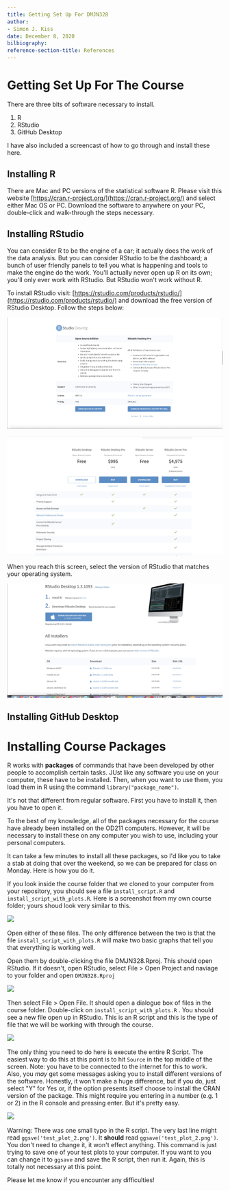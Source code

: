 ```yaml
---
title: Getting Set Up For DMJN328
author: 
- Simon J. Kiss
date: December 8, 2020
bilbiography:
reference-section-title: References
---
```

# Getting Set Up For The Course

There are three bits of software necessary to install.

1. R
2. RStudio
3. GitHub Desktop

I have also included a screencast of how to go through and install these here. 

## Installing R
There are Mac and PC versions of the statistical software R. Please visit this website [https://cran.r-project.org/](https://cran.r-project.org/) and select either Mac OS or PC. Download the software to anywhere on your PC, double-click and walk-through the steps necessary. 

## Installing RStudio
You can consider R to be the engine of a car; it actually does the work of the data analysis. But you can consider RStudio to be the dashboard; a bunch of user friendly panels to tell you what is happening and tools to make the engine do the work. You'll actually never open up R on its own; you'll only ever work with RStudio. But RStudio won't work without R.

To install RStudio visit: [https://rstudio.com/products/rstudio/](https://rstudio.com/products/rstudio/) and download the free version of RStudio Desktop. Follow the steps below:

![Step 1](images/rstudio1.png) 

![Step 2](images/rstudio2.png) 

When you reach this screen, select the version of RStudio that matches your operating system. 

![Step 3](images/rstudio3.png) 


## Installing GitHub Desktop


# Installing Course Packages

R works with **packages** of commands that have been developed by other people to accomplish certain tasks. JUst like any software you use on your computer, these have to be installed. Then, when you want to use them, you load them in R using the command `library("package_name")`. 

It's not that different from regular software. First you have to install it, then you have to open it. 

To the best of my knowledge, all of the packages necessary for the course have already been installed on the OD211 computers. However, it will be necessary to install these on any computer you wish to use, including your personal computers.

It can take a few minutes to install all these packages, so I'd like you to take a stab at doing that over the weekend, so we can be prepared for class on Monday. Here is how you do it. 

If you look inside the course folder that we cloned to your computer from your repository, you should see a file `install_script.R` and `install_script_with_plots.R`. Here is a screenshot from my own course folder; yours shoud look very similar to this.  

![](https://raw.githubusercontent.com/sjkiss/DMJN328/master/images/image4.png)



Open either of these files. The only difference between the two is that the file `install_script_with_plots.R` will make two basic graphs that tell you that everything is working well. 

Open them by double-clicking the file DMJN328.Rproj.  This should open RStudio. If it doesn't, open RStudio, select File > Open Project and naviage to your folder and open `DMJN328.Rproj`



![](https://raw.githubusercontent.com/sjkiss/DMJN328/master/images/image6.png)



Then select File > Open File. It should open a dialogue box of files in the course folder. Double-click on `install_script_with_plots.R` . You should see a new file open up in RStudio. This is an R script and this is the type of file that we will be working with through the course.

![](https://raw.githubusercontent.com/sjkiss/DMJN328/master/images/image5.png)





The only thing you need to do here is execute the entire R Script. The easiest way to do this at this point is to hit `Source` in the top middle of the screen. Note: you have to be connected to the internet for this to work. Also, you *may* get some messages asking you to install different versions of the software. Honestly, it won't make a huge difference, but if you do, just select "Y" for Yes or, if the option presents itself choose to install the CRAN version of the package. This might require you entering in a number (e.g. 1 or 2) in the R console and pressing enter. But it's pretty easy. 

![](https://raw.githubusercontent.com/sjkiss/DMJN328/master/images/image7.png)











Warning: There was one small typo in the R script. The very last line might read `ggsve('test_plot_2.png')`. It **should** read `ggsave('test_plot_2.png')`. You don't need to change it, it won't effect anything. This command is just trying to save one of your test plots to your computer. If you want to you can change it to `ggsave` and save the R script, then run it. Again, this is totally not necessary at this point. 

Please let me know if you encounter any difficulties!

